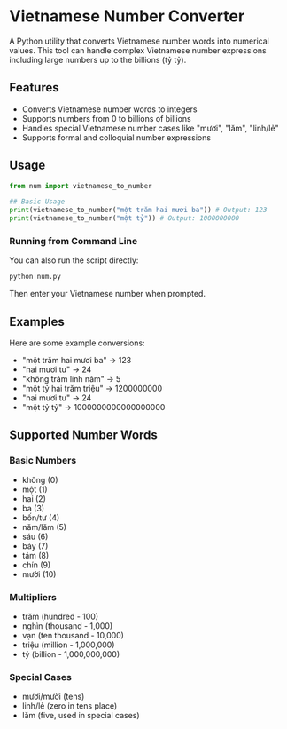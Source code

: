 # Vietnamese Number Converter

A Python utility that converts Vietnamese number words into numerical values. This tool can handle complex Vietnamese number expressions including large numbers up to the billions (tỷ tỷ).

## Features

- Converts Vietnamese number words to integers
- Supports numbers from 0 to billions of billions
- Handles special Vietnamese number cases like "mươi", "lăm", "linh/lẻ"
- Supports formal and colloquial number expressions

## Usage
```python
from num import vietnamese_to_number

## Basic Usage
print(vietnamese_to_number("một trăm hai mươi ba")) # Output: 123
print(vietnamese_to_number("một tỷ")) # Output: 1000000000
```

### Running from Command Line

You can also run the script directly:
```bash
python num.py 
```


Then enter your Vietnamese number when prompted.

## Examples

Here are some example conversions:

- "một trăm hai mươi ba" → 123
- "hai mươi tư" → 24
- "không trăm linh năm" → 5
- "một tỷ hai trăm triệu" → 1200000000
- "hai mươi tư" → 24
- "một tỷ tỷ" → 1000000000000000000

## Supported Number Words

### Basic Numbers
- không (0)
- một (1)
- hai (2)
- ba (3)
- bốn/tư (4)
- năm/lăm (5)
- sáu (6)
- bảy (7)
- tám (8)
- chín (9)
- mười (10)

### Multipliers
- trăm (hundred - 100)
- nghìn (thousand - 1,000)
- vạn (ten thousand - 10,000)
- triệu (million - 1,000,000)
- tỷ (billion - 1,000,000,000)

### Special Cases
- mươi/mười (tens)
- linh/lẻ (zero in tens place)
- lăm (five, used in special cases)
